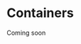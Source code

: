 # Containers

Coming soon

<!-- TODO: novel container hosts (copy container-testing-server code with your own network, saving); also see matrix-container-host once that exists

## Deployment

TODO: deployment (which files and what to do with them). For containers, choose between single file (inline everything with Webpack) vs static site deployment (set publicPath; allow CORS for main file, so hosts can get it with AJAX; understand implications of the first file being downloaded vs rest loaded on-demand - offline support, CORS, sandboxing; github pages is a free option, check if it has right CORS).

TODO: make sure CORS okay, for hosts that get by URL. Else your users will have to download and re-upload. Or they can point the host at it directly?

When making your own project, depending on how you configure Webpack, you might end up with output files besides just the HTML file (e.g., non-inlined images). You'll need to distribute those files as well. TODO: how; also webpack config for inline vs not.

Link to Webpack docs. -->
